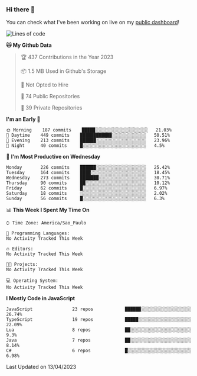 ### Hi there 👋

<!--
**guicaulada/guicaulada** is a ✨ _special_ ✨ repository because its `README.md` (this file) appears on your GitHub profile.

Here are some ideas to get you started:

- 🔭 I’m currently working on ...
- 🌱 I’m currently learning ...
- 👯 I’m looking to collaborate on ...
- 🤔 I’m looking for help with ...
- 💬 Ask me about ...
- 📫 How to reach me: ...
- 😄 Pronouns: ...
- ⚡ Fun fact: ...
-->

You can check what I've been working on live on my [public dashboard](https://guicaulada.grafana.net/public-dashboards/7b7f644500ec4e6cb5d7a4e7b5ed0dab)!

<!--START_SECTION:waka-->
![Lines of code](https://img.shields.io/badge/From%20Hello%20World%20I%27ve%20Written-11.0%20million%20lines%20of%20code-blue)

**🐱 My Github Data** 

> 🏆 437 Contributions in the Year 2023
 > 
> 📦 1.5 MB Used in Github's Storage 
 > 
> 🚫 Not Opted to Hire
 > 
> 📜 74 Public Repositories 
 > 
> 🔑 39 Private Repositories  
 > 
**I'm an Early 🐤** 

```text
🌞 Morning    187 commits    █████░░░░░░░░░░░░░░░░░░░░   21.03% 
🌆 Daytime    449 commits    ████████████░░░░░░░░░░░░░   50.51% 
🌃 Evening    213 commits    ██████░░░░░░░░░░░░░░░░░░░   23.96% 
🌙 Night      40 commits     █░░░░░░░░░░░░░░░░░░░░░░░░   4.5%

```
📅 **I'm Most Productive on Wednesday** 

```text
Monday       226 commits    ██████░░░░░░░░░░░░░░░░░░░   25.42% 
Tuesday      164 commits    ████░░░░░░░░░░░░░░░░░░░░░   18.45% 
Wednesday    273 commits    ███████░░░░░░░░░░░░░░░░░░   30.71% 
Thursday     90 commits     ██░░░░░░░░░░░░░░░░░░░░░░░   10.12% 
Friday       62 commits     █░░░░░░░░░░░░░░░░░░░░░░░░   6.97% 
Saturday     18 commits     ░░░░░░░░░░░░░░░░░░░░░░░░░   2.02% 
Sunday       56 commits     █░░░░░░░░░░░░░░░░░░░░░░░░   6.3%

```


📊 **This Week I Spent My Time On** 

```text
⌚︎ Time Zone: America/Sao_Paulo

💬 Programming Languages: 
No Activity Tracked This Week

🔥 Editors: 
No Activity Tracked This Week

🐱‍💻 Projects: 
No Activity Tracked This Week

💻 Operating System: 
No Activity Tracked This Week

```

**I Mostly Code in JavaScript** 

```text
JavaScript               23 repos            ██████░░░░░░░░░░░░░░░░░░░   26.74% 
TypeScript               19 repos            █████░░░░░░░░░░░░░░░░░░░░   22.09% 
Lua                      8 repos             ██░░░░░░░░░░░░░░░░░░░░░░░   9.3% 
Java                     7 repos             ██░░░░░░░░░░░░░░░░░░░░░░░   8.14% 
C#                       6 repos             █░░░░░░░░░░░░░░░░░░░░░░░░   6.98%

```



 Last Updated on 13/04/2023
<!--END_SECTION:waka-->
